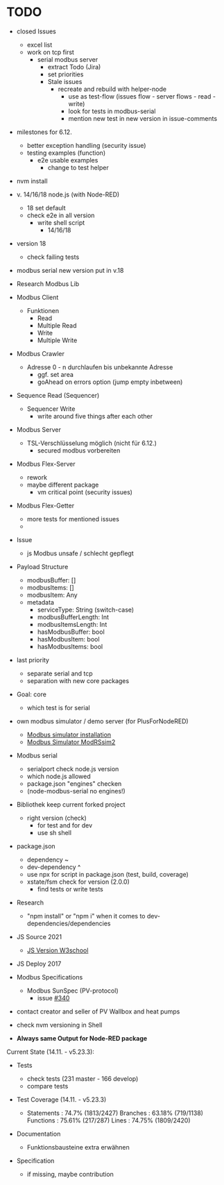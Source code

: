 # TODO

- closed Issues
  - excel list
  - work on tcp first
    - serial modbus server
      - extract Todo (Jira)
      - set priorities
      - Stale issues
        - recreate and rebuild with helper-node
          - use as test-flow (issues flow - server flows - read - write)
          - look for tests in modbus-serial
          - mention new test in new version in issue-comments
- milestones for 6.12.
  - better exception handling (security issue)
  - testing examples (function)
    - e2e usable examples
      - change to test helper
- nvm install
- v. 14/16/18 node.js (with Node-RED)
  - 18 set default
  - check e2e in all version
    - write shell script
      - 14/16/18 
- version 18
  - check failing tests
- modbus serial new version put in v.18
- Research Modbus Lib

- Modbus Client
  - Funktionen
    - Read
    - Multiple Read
    - Write
    - Multiple Write
- Modbus Crawler
  - Adresse 0 - n durchlaufen bis unbekannte Adresse
    - ggf. set area
    - goAhead on errors option (jump empty inbetween)
- Sequence Read (Sequencer)
  - Sequencer Write
    - write around five things after each other
- Modbus Server
  - TSL-Verschlüsselung möglich (nicht für 6.12.)
    - secured modbus vorbereiten
- Modbus Flex-Server
  - rework
  - maybe different package
    - vm critical point (security issues)
- Modbus Flex-Getter
  - more tests for mentioned issues
  - 
- Issue
  - js Modbus unsafe / schlecht gepflegt

- Payload Structure
  - modbusBuffer: []
  - modbusItems: []
  - modbusItem: Any
  - metadata
    - serviceType: String (switch-case)
    - modbusBufferLength: Int
    - modbusItemsLength: Int
    - hasModbusBuffer: bool
    - hasModbusItem: bool
    - hasModbusItems: bool
- last priority
  - separate serial and tcp
  - separation with new core packages
- Goal: core
  - which test is for serial
- own modbus simulator / demo server (for PlusForNodeRED)
  - [Modbus simulator installation](https://www.youtube.com/watch?v=c9flM7UZ-gY)
  - [Modbus Simulator ModRSsim2](https://sourceforge.net/projects/modrssim2/)
- Modbus serial
  - serialport check node.js version
  - which node.js allowed
  - package.json "engines" checken
  - (node-modbus-serial no engines!)

- Bibliothek keep current forked project
  - right version (check)
    - for test and for dev
    - use sh shell
- package.json
  - dependency ~
  - dev-dependency ^
  - use npx for script in package.json (test, build, coverage)
  - xstate/fsm check for version (2.0.0)
    - find tests or write tests

- Research
  - "npm install" or "npm i" when it comes to dev-dependencies/dependencies

- JS Source 2021
  - [JS Version W3school](https://www.w3schools.com/js/js_2021.asp)
- JS Deploy 2017

- Modbus Specifications
  - Modbus SunSpec (PV-protocol)
    - issue [#340](https://github.com/BiancoRoyal/node-red-contrib-modbus/issues/340)

- contact creator and seller of PV Wallbox and heat pumps

- check nvm versioning in Shell
- **Always same Output for Node-RED package**


Current State (14.11. - v5.23.3): 
- Tests
  - check tests (231 master - 166 develop)
  - compare tests
- Test Coverage (14.11. - v5.23.3)
  - Statements   : 74.7% (1813/2427)
    Branches     : 63.18% (719/1138)
    Functions    : 75.61% (217/287)
    Lines        : 74.75% (1809/2420)

- Documentation
  - Funktionsbausteine extra erwähnen
- Specification
  - if missing, maybe contribution